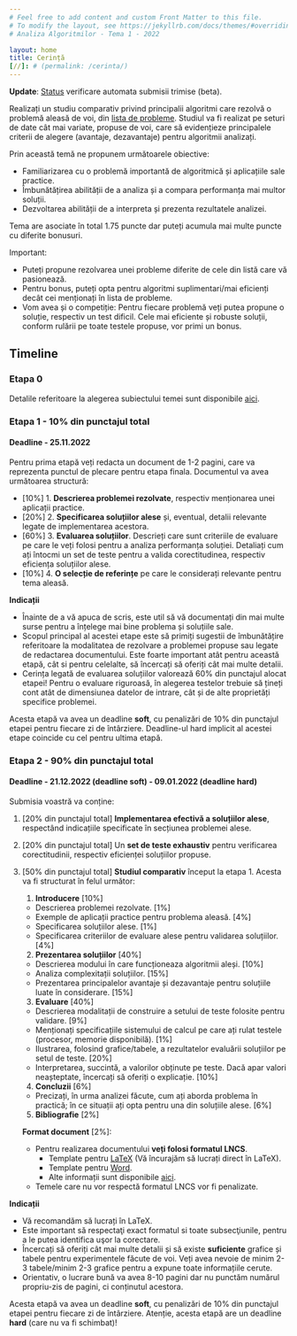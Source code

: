 ```yaml
---
# Feel free to add content and custom Front Matter to this file.
# To modify the layout, see https://jekyllrb.com/docs/themes/#overriding-theme-defaults
# Analiza Algoritmilor - Tema 1 - 2022

layout: home
title: Cerință
[//]: # (permalink: /cerinta/)
---
```


**Update**: <a href="https://acs-aa-challenge.github.io/acs-aa-challenge/evaluator_status/">Status</a> verificare automata submisii trimise (beta).

Realizați un studiu comparativ privind principalii algoritmi care rezolvă o problemă aleasă de voi, din 
<a href="https://acs-aa-challenge.github.io/acs-aa-challenge/probleme/">lista de probleme</a>. Studiul va fi realizat pe seturi de date cât mai variate, propuse de voi, care să evidențieze principalele criterii de alegere (avantaje, dezavantaje) pentru algoritmii analizați. 

Prin această temă ne propunem următoarele obiective:

- Familiarizarea cu o problemă importantă de algoritmică și aplicațiile sale practice.
- Îmbunătățirea abilității de a analiza și a compara performanța mai multor soluții.
- Dezvoltarea abilității de a interpreta și prezenta rezultatele analizei.

Tema are asociate în total 1.75 puncte dar puteți acumula mai multe puncte cu diferite bonusuri. 

Important:
- Puteți propune rezolvarea unei probleme diferite de cele din listă care vă pasionează.
- Pentru bonus, puteți opta pentru algoritmi suplimentari/mai eficienți decât cei menționați în lista de probleme.
- Vom avea și o competiție: Pentru fiecare problemă veți putea propune o soluție, respectiv un test dificil.
Cele mai eficiente și robuste soluții, conform rulării pe toate testele propuse, vor primi un bonus. 

## Timeline

### Etapa 0

Detalile referitoare la alegerea subiectului temei sunt disponibile <a href="./trimitere">aici</a>.
<!-- Înscrieți-vă opțiunile de probleme, respectiv algoritmi preferate în acest formular [TODO]. Tema va fi alocată folosind  -->
<!-- un script automat, în funcție de ordinea completării formularului și opțiunile alese. -->

### Etapa 1 - 10% din punctajul total
#### Deadline - 25.11.2022

Pentru prima etapă veți redacta un document de 1-2 pagini, care va reprezenta punctul de plecare pentru etapa finala. Documentul va avea următoarea structură:

- [10%] 1. **Descrierea problemei rezolvate**, respectiv menționarea unei aplicații practice.
- [20%] 2. **Specificarea soluțiilor alese** și, eventual, detalii relevante legate de implementarea acestora.
- [60%] 3. **Evaluarea soluțiilor**.
Descrieți care sunt criteriile de evaluare pe care le veți folosi pentru a analiza performanța soluției. 
Detaliați cum ați întocmi un set de teste pentru a valida corectitudinea, respectiv eficiența soluțiilor alese.
- [10%] 4. **O selecție de referințe** pe care le considerați relevante pentru tema aleasă.

**Indicații**

- Înainte de a vă apuca de scris, este util să vă documentați din mai multe surse pentru a înțelege mai bine problema și soluțiile sale.
- Scopul principal al acestei etape este să primiți sugestii de îmbunătățire referitoare la modalitatea de rezolvare a problemei propuse sau legate de redactarea documentului. Este foarte important atât pentru această etapă, cât si pentru celelalte, să încercați să oferiți cât mai multe detalii.
- Cerința legată de evaluarea soluțiilor valorează 60% din punctajul alocat etapei! Pentru o evaluare riguroasă, în alegerea testelor trebuie să țineți cont atât de dimensiunea datelor de intrare, cât și de alte proprietăți specifice problemei.

[//]: # (Atenție! Deadline-ul acestei etape este **hard**! Astfel, veți putea primi feedback la timp care să vă ajute pentru etapele următoare.)
[//]: # (Penalizările sunt limitate la cel mult 50% din punctajul total alocat etapei. )
Acesta etapă va avea un deadline **soft**, cu penalizări de 10% din punctajul etapei pentru fiecare zi de întârziere. Deadline-ul 
hard implicit al acestei etape coincide cu cel pentru ultima etapă.

[//]: # (### Etapa 2 - 40% din punctajul total)
[//]: # ()
[//]: # (#### Deadline - 9.12.2022 &#40;deadline soft&#41;)
[//]: # ()
[//]: # (Aceasta etapă va consta din:)
[//]: # ()
[//]: # (- [50%] **Implementarea efectivă a soluțiilor alese**, respectând indicațiile specificate în secțiunea problemei alese.)
[//]: # (- [50%] **Realizarea unui set de teste** pentru verificarea corectitudinii, respectiv eficienței soluțiilor propuse.)
[//]: # ()
[//]: # (**Indicații**)
[//]: # ()
[//]: # (- Încercați să generați teste cât mai variate. Este foarte important să aveți teste diversificate în funcție de dimensiune, de modul în care sunt reprezentate datele, eventual și în funcție de algoritm. Ne așteptăm să aveți cel puțin 10 de teste generate. Nu este necesar să exagerați, să generați 100 de teste, dar o temă cu puține teste va fi punctată corespunzător.)
[//]: # (- Temele vor fi verificate automat, pe testele propuse de voi, respectiv pe un set de teste private.)
[//]: # (- Atât testele, cât și soluțiile propriu-zise pot fi realizate într-un limbaj la alegerea voastră dar nu aveți voie să folosiți biblioteci externe.)
[//]: # ()
[//]: # (Acesta etapă va avea un deadline **soft**, cu penalizări de 5% din punctajul etapei pentru fiecare zi de întârziere. Penalizările sunt limitate la cel mult 30% din punctajul total alocat etapei. Deadline-ul hard al acestei etape coincide cu cel pentru etapa 3.)

### Etapa 2 - 90% din punctajul total
#### Deadline - 21.12.2022 (deadline soft) - 09.01.2022 (deadline hard)

[//]: # (Pentru această etapă veți finaliza studiul comparativ început la etapa 1. Acesta va fi structurat în felul următor:)

Submisia voastră va conține:
1. [20% din punctajul total] **Implementarea efectivă a soluțiilor alese**, respectând indicațiile specificate în secțiunea problemei alese.

3. [20% din punctajul total] Un **set de teste exhaustiv** pentru verificarea corectitudinii, respectiv eficienței soluțiilor propuse.

3. [50% din punctajul total] **Studiul comparativ** început la etapa 1. Acesta va fi structurat în felul următor:
   1. **Introducere** [10%]
   - Descrierea problemei rezolvate. [1%]
   - Exemple de aplicații practice pentru problema aleasă. [4%]
   - Specificarea soluțiilor alese. [1%]
   - Specificarea criteriilor de evaluare alese pentru validarea soluțiilor. [4%]
   2. **Prezentarea soluțiilor** [40%]
   - Descrierea modului în care funcționeaza algoritmii aleși. [10%]
   - Analiza complexitații soluțiilor. [15%]
   - Prezentarea principalelor avantaje și dezavantaje pentru soluțiile luate în considerare. [15%]
   3. **Evaluare** [40%]
   - Descrierea modalitații de construire a setului de teste folosite pentru validare. [9%]
   - Menționați specificațiile sistemului de calcul pe care ați rulat testele (procesor, memorie disponibilă). [1%]
   - Ilustrarea, folosind grafice/tabele, a rezultatelor evaluării soluțiilor pe setul de teste. [20%]
   - Interpretarea, succintă, a valorilor obținute pe teste. Dacă apar valori neașteptate, încercați să oferiți o explicație. [10%]
   4. **Concluzii** [6%]
   - Precizați, în urma analizei făcute, cum ați aborda problema în practică; în ce situații ați opta pentru una din soluțiile alese. [6%]
   5. **Bibliografie** [2%]

   **Format document** [2%]:
   - Pentru realizarea documentului **veți folosi formatul LNCS**.
     - Template pentru [LaTeX](https://www.overleaf.com/latex/templates/springer-lecture-notes-in-computer-science/kzwwpvhwnvfj) (Vă încurajăm să lucrați direct în LaTeX).
     - Template pentru [Word](https://resource-cms.springernature.com/springer-cms/rest/v1/content/19238706/data/v1). 
     - Alte informații sunt disponibile [aici](https://www.springer.com/computer/lncs?SGWID=0-164-6-793341-0).
   - Temele care nu vor respectă formatul LNCS vor fi penalizate.

**Indicații**
- Vă recomandăm să lucrați în LaTeX.
- Este important să respectaţi exact formatul si toate subsecţiunile, pentru a le putea identifica uşor la corectare.
- Încercați să oferiți cât mai multe detalii și să existe **suficiente** grafice și tabele pentru experimentele făcute de voi.
Veți avea nevoie de minim 2-3 tabele/minim 2-3 grafice pentru a expune toate informațiile cerute.
- Orientativ, o lucrare bună va avea 8-10 pagini dar nu punctăm numărul propriu-zis de pagini, ci conținutul acestora.

Acesta etapă va avea un deadline **soft**, cu penalizări de 10% din punctajul etapei pentru fiecare zi de întârziere.
Atenție, acesta etapă are un deadline **hard** (care nu va fi schimbat)!
